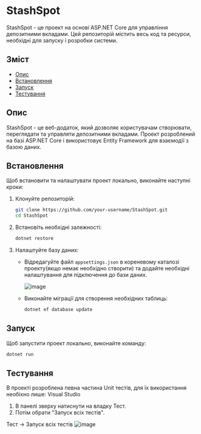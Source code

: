 # StashSpot

StashSpot - це проект на основі ASP.NET Core для управління депозитними вкладами. Цей репозиторій містить весь код та ресурси, необхідні для запуску і розробки системи.

## Зміст

- [Опис](#опис)
- [Встановлення](#встановлення)
- [Запуск](#запуск)
- [Тестування](#тестування)


## Опис

StashSpot - це веб-додаток, який дозволяє користувачам створювати, переглядати та управляти депозитними вкладами. Проект розроблений на базі ASP.NET Core і використовує Entity Framework для взаємодії з базою даних.

## Встановлення

Щоб встановити та налаштувати проект локально, виконайте наступні кроки:

1. Клонуйте репозиторій:
    ```sh
    git clone https://github.com/your-username/StashSpot.git
    cd StashSpot
    ```

2. Встановіть необхідні залежності:
    ```sh
    dotnet restore
    ```

3. Налаштуйте базу даних:
    - Відредагуйте файл `appsettings.json` в кореневому каталозі проекту(якщо немає необхідно створити) та додайте необхідні налаштування для підключення до бази даних.

      ![image](https://github.com/XEducat/MVC_ASP.NET-Core-Learn/assets/113421299/d58c1818-8801-46ed-ada6-6ed1358b5982)


    - Виконайте міграції для створення необхідних таблиць:

      ```sh
      dotnet ef database update
      ```

## Запуск

Щоб запустити проект локально, виконайте команду:
```sh
dotnet run
```

## Тестування
В проекті розроблена певна частина Unit тестів, для їх використання необіхно лише:
Visual Studio
1. В панелі зверху натиснути на владку Тест.
2. Потім обрати "Запуск всіх тестів".

Тест -> Запуск всіх тестів
![image](https://github.com/XEducat/MVC_ASP.NET-Core-Learn/assets/113421299/90259c3b-5fde-4118-80c0-3818e16b636e)
 

